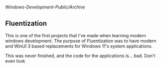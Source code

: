 ###### Windows-Development-Public/Archive
## Fluentization

This is one of the first projects that I've made when learning modern windows development. The purpose of Fluentization was to have modern and WinUI 3 based replacements for Windows 11's system applications.

This was never finished, and the code for the applications is... bad. Don't even look